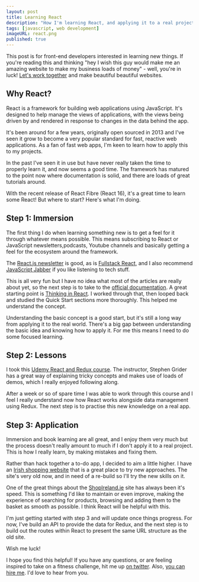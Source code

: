 ```yaml
---
layout: post
title: Learning React
description: "How I'm learning React, and applying it to a real project."
tags: [javascript, web development]
imageURL: react.png
published: true
---
```


This post is for front-end developers interested in learning new things. If you're reading this and thinking "hey I wish this guy would make me an amazing website to make my business loads of money" - well, you're in luck! <a href="/hire/">Let's work together</a> and make beautiful beautiful websites.

## Why React?

React is a framework for building web applications using JavaScript. It's designed to help manage the views of applications, with the views being driven by and rendered in response to changes in the data behind the app.

It's been around for a few years, originally open sourced in 2013 and I've seen it grow to become a very popular standard for fast, reactive web applications. As a fan of fast web apps, I'm keen to learn how to apply this to my projects.

In the past I've seen it in use but have never really taken the time to properly learn it, and now seems a good time. The framework has matured to the point now where documentation is solid, and there are loads of great tutorials around.

With the recent release of React Fibre (React 16), it's a great time to learn some React! But where to start? Here's what I'm doing.

## Step 1: Immersion

The first thing I do when learning something new is to get a feel for it through whatever means possible. This means subscribing to React or JavaScript newsletters,podcasts, Youtube channels and basically getting a feel for the ecosystem around the framework.

The [React.js newsletter](http://reactjsnewsletter.com) is good, as is [Fullstack React](http://newsletter.fullstackreact.com), and I also recommend [JavaScript Jabber](https://devchat.tv/js-jabber) if you like listening to tech stuff. 

This is all very fun but I have no idea what most of the articles are really about yet, so the next step is to take to the [official documentation](https://reactjs.org/docs/). A great starting point is [Thinking in React](https://reactjs.org/docs/thinking-in-react.html). I worked through that, then looped back and studied the Quick Start sections more thoroughly. This helped me understand the concept.

Understanding the basic concept is a good start, but it's still a long way from applying it to the real world. There's a big gap between understanding the basic idea and knowing how to apply it. For me this means I need to do some focused learning.

## Step 2: Lessons

I took this [Udemy React and Redux course](https://www.udemy.com/react-redux/learn/v4/). The instructor, Stephen Grider has a great way of explaining tricky concepts and makes use of loads of demos, which I really enjoyed following along.

After a week or so of spare time I was able to work through this course and I feel I really understand now how React works alongside data management using Redux. The next step is to practise this new knowledge on a real app.

## Step 3: Application

Immersion and book learning are all great, and I enjoy them very much but the process doesn't really amount to much if I don't apply it to a real project. This is how I really learn, by making mistakes and fixing them. 

Rather than hack together a to-do app, I decided to aim a little higher. I have an [Irish shopping website](https://shopireland.ie) that is a great place to try new approaches. The site's very old now, and in need of a re-build so I'll try the new skills on it.

One of the great things about the [ShopIreland.ie](https://shopireland.ie) site has always been it's speed. This is something I'd like to maintain or even improve, making the experience of searching for products, browsing and adding them to the basket as smooth as possible. I think React will be helpful with this.

I'm just getting started with step 3 and will update once things progress. For now, I've build an API to provide the data for Redux, and the next step is to build out the routes within React to present the same URL structure as the old site.

Wish me luck!


I hope you find this helpful! If you have any questions, or are feeling inspired to take on a fitness challenge, hit me up [on twitter](https://twitter.com/donovanh). Also, <a href="/hire/">you can hire me</a>. I'd love to hear from you.

